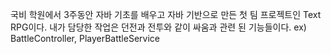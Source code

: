 국비 학원에서 3주동안 자바 기초를 배우고
자바 기반으로 만든 첫 팀 프로젝트인 Text RPG이다.
내가 담당한 작업은 던전과 전투와 같이 싸움과 관련 된 기능들이다.
ex) BattleController, PlayerBattleService
